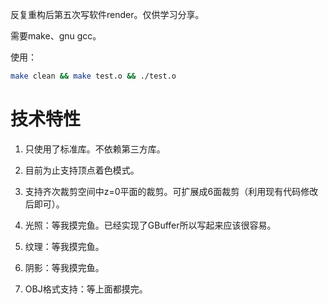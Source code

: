 反复重构后第五次写软件render。仅供学习分享。

需要make、gnu gcc。

使用：
```bash
make clean && make test.o && ./test.o
```

# 技术特性

1. 只使用了标准库。不依赖第三方库。

1. 目前为止支持顶点着色模式。

1. 支持齐次裁剪空间中z=0平面的裁剪。可扩展成6面裁剪（利用现有代码修改后即可）。

1. 光照：等我摸完鱼。已经实现了GBuffer所以写起来应该很容易。

1. 纹理：等我摸完鱼。

1. 阴影：等我摸完鱼。

1. OBJ格式支持：等上面都摸完。
